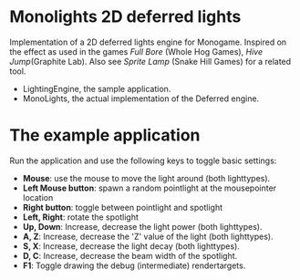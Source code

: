 # Monolights 2D deferred lights 
Implementation of a 2D deferred lights engine for Monogame. Inspired on the effect as used in the games _Full Bore_ (Whole Hog Games), _Hive Jump_(Graphite Lab). Also see _Sprite Lamp_ (Snake Hill Games) for a related tool. 

* LightingEngine, the sample application.
* MonoLights, the actual implementation of the Deferred engine.

# The example application
Run the application and use the following keys to toggle basic settings:

* **Mouse**: use the mouse to move the light around (both lighttypes). 
* **Left Mouse button**: spawn a random pointlight at the mousepointer location
* **Right button**: toggle between pointlight and spotlight
* **Left, Right**: rotate the spotlight
* **Up, Down**: Increase, decrease the light power (both lighttypes).
* **A, Z**: Increase, decrease the 'Z' value of the light (both lighttypes).
* **S, X**: Increase, decrease the light decay (both lighttypes).
* **D, C**: Increase, decrease the beam width of the spotlight.
* **F1**: Toggle drawing the debug (intermediate) rendertargets.

